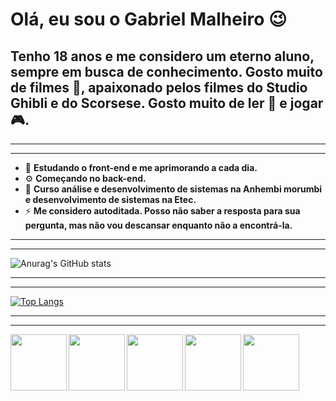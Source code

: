 # Olá, eu sou o Gabriel Malheiro 😉

## Tenho 18 anos e me considero um eterno aluno, sempre em busca de conhecimento. Gosto muito de filmes 🎥, apaixonado pelos filmes do Studio Ghibli e do Scorsese. Gosto muito de ler 📖 e jogar 🎮. 
____
____
- 🎨 **Estudando o front-end e me aprimorando a cada dia.**
- ⚙️ **Começando no back-end.**
- 🏫 **Curso análise e desenvolvimento de sistemas na Anhembi morumbi e desenvolvimento de sistemas na Etec.**
- ⚡ **Me considero autoditada. Posso não saber a resposta para sua pergunta, mas não vou descansar enquanto não a encontrá-la.**
____
____
  ![Anurag's GitHub stats](https://github-readme-stats.vercel.app/api?username=gmalheiro&show_icons=true&theme=nord)
____
____
[![Top Langs](https://github-readme-stats.vercel.app/api/top-langs/?username=gmalheiro&langs_count=8 )](https://github.com/anuraghazra/github-readme-stats)
____
____
 <img align="left" height="90em" src="https://cdn.jsdelivr.net/gh/devicons/devicon/icons/html5/html5-original.svg" />    
 <img align="left" height="90em" src="https://cdn.jsdelivr.net/gh/devicons/devicon/icons/css3/css3-original.svg" /> 
 <img align="left" height="90em" src="https://cdn.jsdelivr.net/gh/devicons/devicon/icons/javascript/javascript-original.svg" />  
 <img align="left" height="90em" src="https://cdn.jsdelivr.net/gh/devicons/devicon/icons/react/react-original.svg" />
 <img align="left" height="90em" src="https://cdn.jsdelivr.net/gh/devicons/devicon/icons/csharp/csharp-original.svg" />   
